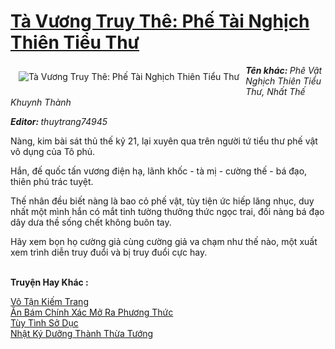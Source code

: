 <a href="https://utruyen.com/ta-vuong-truy-the-phe-tai-nghich-thien-tieu-thu/17451/" title="Tà Vương Truy Thê: Phế Tài Nghịch Thiên Tiểu Thư"><h1>Tà Vương Truy Thê: Phế Tài Nghịch Thiên Tiểu Thư</h1></a><div style="display:table"><img align="right" style="float: left; padding: 10px;" src="https://utruyen.com/images/story/200x260/ta-vuong-truy-the-phe-tai-nghich-thien-tieu-thu.jpg" alt="Tà Vương Truy Thê: Phế Tài Nghịch Thiên Tiểu Thư"><i><b>Tên khác: </b>Phê Vật Nghịch Thiên Tiểu Thư, Nhất Thế Khuynh Thành</i><p></p><i><b>Editor: </b>thuytrang74945</i><p></p>Nàng, kim bài sát thủ thế kỷ 21, lại xuyên qua trên người tứ tiểu thư phế vật vô dụng của Tô phủ. <p></p>Hắn, đế quốc tấn vương điện hạ, lãnh khốc - tà mị - cường thế - bá đạo, thiên phú trác tuyệt. <p></p>Thế nhân đều biết nàng là bao cỏ phế vật, tùy tiện ức hiếp lăng nhục, duy nhất một mình hắn có mắt tinh tường thưởng thức ngọc trai, đối nàng bá đạo dây dưa thề sống chết không buôn tay. <p></p>Hãy xem bọn họ cường giả cùng cường giả va chạm như thế nào, một xuất xem trình diễn truy đuổi và bị truy đuổi cực hay.</div><p><br><b>Truyện Hay Khác :</b></p><a href="https://utruyen.com/vo-tan-kiem-trang/2391/" alt="Vô Tận Kiếm Trang">Vô Tận Kiếm Trang</a><br/><a href="https://www.flickr.com/photos/183745219@N08/49194128007/" alt="Ăn Bám Chính Xác Mở Ra Phương Thức">Ăn Bám Chính Xác Mở Ra Phương Thức</a><br/><a href="https://github.com/quanluxury/ngontinhhot/tree/master/truyenhay/18906/" alt="Tùy Tình Sở Dục">Tùy Tình Sở Dục</a><br/><a href="https://www.flickr.com/photos/184340401@N07/48819237127/" alt="Nhật Ký Dưỡng Thành Thừa Tướng">Nhật Ký Dưỡng Thành Thừa Tướng</a><br/>